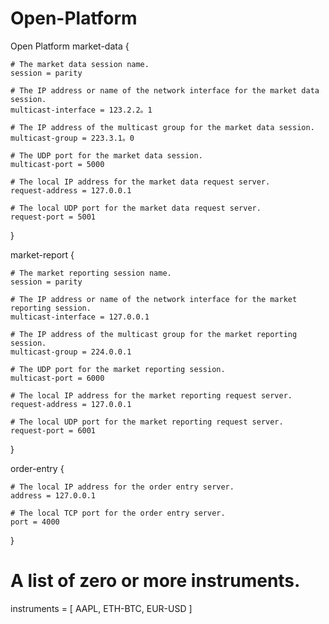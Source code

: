 # Open-Platform
Open Platform
market-data {

    # The market data session name.
    session = parity

    # The IP address or name of the network interface for the market data session.
    multicast-interface = 123.2.2。1

    # The IP address of the multicast group for the market data session.
    multicast-group = 223.3.1。0

    # The UDP port for the market data session.
    multicast-port = 5000

    # The local IP address for the market data request server.
    request-address = 127.0.0.1

    # The local UDP port for the market data request server.
    request-port = 5001

}

market-report {

    # The market reporting session name.
    session = parity

    # The IP address or name of the network interface for the market reporting session.
    multicast-interface = 127.0.0.1

    # The IP address of the multicast group for the market reporting session.
    multicast-group = 224.0.0.1

    # The UDP port for the market reporting session.
    multicast-port = 6000

    # The local IP address for the market reporting request server.
    request-address = 127.0.0.1

    # The local UDP port for the market reporting request server.
    request-port = 6001

}

order-entry {

    # The local IP address for the order entry server.
    address = 127.0.0.1

    # The local TCP port for the order entry server.
    port = 4000

}

# A list of zero or more instruments.
instruments = [ AAPL, ETH-BTC, EUR-USD ]
